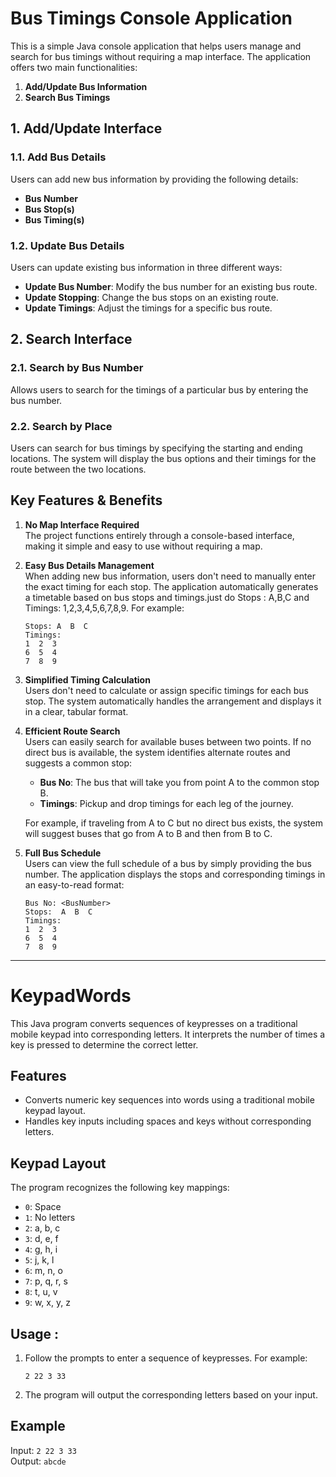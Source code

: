 # Bus Timings Console Application

This is a simple Java console application that helps users manage and search for bus timings without requiring a map interface. The application offers two main functionalities:

1. **Add/Update Bus Information**  
2. **Search Bus Timings**

## 1. Add/Update Interface

### 1.1. Add Bus Details  
Users can add new bus information by providing the following details:
- **Bus Number**
- **Bus Stop(s)**
- **Bus Timing(s)**

### 1.2. Update Bus Details  
Users can update existing bus information in three different ways:
- **Update Bus Number**: Modify the bus number for an existing bus route.
- **Update Stopping**: Change the bus stops on an existing route.
- **Update Timings**: Adjust the timings for a specific bus route.

## 2. Search Interface

### 2.1. Search by Bus Number  
Allows users to search for the timings of a particular bus by entering the bus number.

### 2.2. Search by Place  
Users can search for bus timings by specifying the starting and ending locations. The system will display the bus options and their timings for the route between the two locations.

## Key Features & Benefits

1. **No Map Interface Required**  
   The project functions entirely through a console-based interface, making it simple and easy to use without requiring a map.

2. **Easy Bus Details Management**  
   When adding new bus information, users don't need to manually enter the exact timing for each stop. The application automatically generates a timetable based on bus stops and timings.just do Stops : A,B,C and Timings: 1,2,3,4,5,6,7,8,9. For example:
   ```
   Stops: A  B  C
   Timings:
   1  2  3
   6  5  4
   7  8  9
   ```

3. **Simplified Timing Calculation**  
   Users don't need to calculate or assign specific timings for each bus stop. The system automatically handles the arrangement and displays it in a clear, tabular format.

4. **Efficient Route Search**  
   Users can easily search for available buses between two points. If no direct bus is available, the system identifies alternate routes and suggests a common stop:
   - **Bus No**: The bus that will take you from point A to the common stop B.
   - **Timings**: Pickup and drop timings for each leg of the journey.

   For example, if traveling from A to C but no direct bus exists, the system will suggest buses that go from A to B and then from B to C.

5. **Full Bus Schedule**  
   Users can view the full schedule of a bus by simply providing the bus number. The application displays the stops and corresponding timings in an easy-to-read format:
   ```
   Bus No: <BusNumber>
   Stops:  A  B  C
   Timings:
   1  2  3
   6  5  4
   7  8  9
   ```

-------------------------------------------------------------------------------------------
# KeypadWords

This Java program converts sequences of keypresses on a traditional mobile keypad into corresponding letters. It interprets the number of times a key is pressed to determine the correct letter.

## Features

- Converts numeric key sequences into words using a traditional mobile keypad layout.
- Handles key inputs including spaces and keys without corresponding letters.

## Keypad Layout

The program recognizes the following key mappings:

- `0`: Space
- `1`: No letters
- `2`: a, b, c
- `3`: d, e, f
- `4`: g, h, i
- `5`: j, k, l
- `6`: m, n, o
- `7`: p, q, r, s
- `8`: t, u, v
- `9`: w, x, y, z

## Usage :

1. Follow the prompts to enter a sequence of keypresses. For example:
   ```
   2 22 3 33
   ```

2. The program will output the corresponding letters based on your input.

## Example

Input: `2 22 3 33`  
Output: `abcde`

